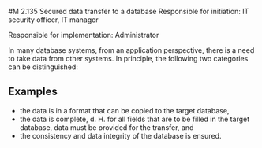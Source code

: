 #M 2.135 Secured data transfer to a database
Responsible for initiation: IT security officer, IT manager

Responsible for implementation: Administrator

In many database systems, from an application perspective, there is a need to take data from other systems. In principle, the following two categories can be distinguished:



## Examples 
* the data is in a format that can be copied to the target database,
* the data is complete, d. H. for all fields that are to be filled in the target database, data must be provided for the transfer, and
* the consistency and data integrity of the database is ensured.




